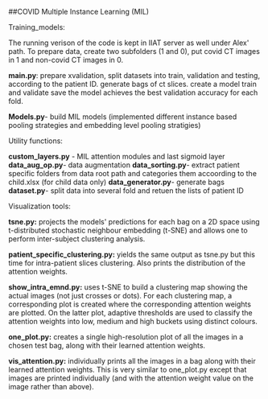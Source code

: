 ##COVID Multiple Instance Learning (MIL)

Training_models:

The running verison of the code is kept in IIAT server as well under Alex' path. To prepare data, create two subfolders (1 and 0), put covid CT images in 1 and non-covid CT images in 0. 

**main.py**:
prepare xvalidation, split datasets into train, validation and testing, according to the patient ID.
generate bags of ct slices.
create a model
train and validate
save the model achieves the best validation accuracy for each fold.

**Models.py**- build MIL models (implemented different instance based pooling strategies and embedding level pooling stratigies)

Utility functions:

**custom_layers.py** - MIL attention modules and last sigmoid layer
**data_aug_op.py**- data augmentation
**data_sorting.py**- extract patient specific folders from data root path and categories them accoording to the child.xlsx (for child data only)
**data_generator.py**- generate bags
**dataset.py**- split data into several fold and retuen the lists of patient ID

Visualization tools:

**tsne.py:** projects the models' predictions for each bag on a 2D space using t-distributed stochastic neighbour embedding (t-SNE) and allows one to perform inter-subject clustering analysis.

**patient_specific_clustering.py:** yields the same output as tsne.py but this time for intra-patient slices clustering. Also prints the distribution of the attention weights.

**show_intra_emnd.py:** uses t-SNE to build a clustering map showing the actual images (not just crosses or dots). For each clustering map, a corresponding plot is created where the corresponding attention weights are plotted. On the latter plot, adaptive thresholds are used to classify the attention weights into low, medium and high buckets using distinct colours.

**one_plot.py:** creates a single high-resolution plot of all the images in a chosen test bag, along with their learned attention weights.

**vis_attention.py:** individually prints all the images in a bag along with their learned attention weights. This is very similar to one_plot.py except that images are printed individually (and with the attention weight value on the image rather than above).
